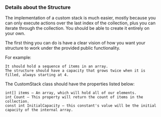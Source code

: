 ### Details about the Structure

The implementation of a custom stack is much easier, mostly because you can only execute actions over the last index of the collection, plus you can iterate through the collection. You should be able to create it entirely on your own.

The first thing you can do is have a clear vision of how you want your structure to work under the provided public functionality. 

For example:

	It should hold a sequence of items in an array. 
	The structure should have a capacity that grows twice when it is filled, always starting at 4. 
  
The CustomStack class should have the properties listed below:

	int[] items – An array, which will hold all of our elements.
	int Count – This property will return the count of items in the collection.
	const int InitialCapacity – this constant's value will be the initial capacity of the internal array.
